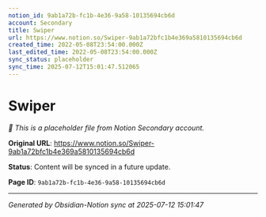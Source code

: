 ```yaml
---
notion_id: 9ab1a72b-fc1b-4e36-9a58-10135694cb6d
account: Secondary
title: Swiper
url: https://www.notion.so/Swiper-9ab1a72bfc1b4e369a5810135694cb6d
created_time: 2022-05-08T23:54:00.000Z
last_edited_time: 2022-05-08T23:54:00.000Z
sync_status: placeholder
sync_time: 2025-07-12T15:01:47.512065
---
```


# Swiper

*🔄 This is a placeholder file from Notion Secondary account.*

**Original URL**: https://www.notion.so/Swiper-9ab1a72bfc1b4e369a5810135694cb6d

**Status**: Content will be synced in a future update.

**Page ID**: `9ab1a72b-fc1b-4e36-9a58-10135694cb6d`

---

*Generated by Obsidian-Notion sync at 2025-07-12 15:01:47*
